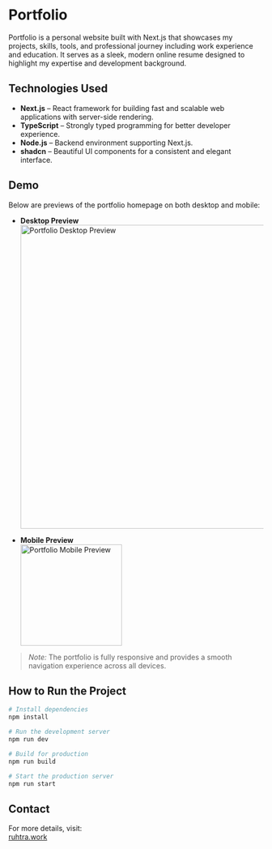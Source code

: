 # Portfolio

Portfolio is a personal website built with Next.js that showcases my projects, skills, tools, and professional journey including work experience and education. It serves as a sleek, modern online resume designed to highlight my expertise and development background.

## Technologies Used

- **Next.js** – React framework for building fast and scalable web applications with server-side rendering.
- **TypeScript** – Strongly typed programming for better developer experience.
- **Node.js** – Backend environment supporting Next.js.
- **shadcn** – Beautiful UI components for a consistent and elegant interface.
  
## Demo

Below are previews of the portfolio homepage on both desktop and mobile:

- **Desktop Preview**  
  <img src="https://github.com/user-attachments/assets/32e76b35-d6d5-44ff-8aa5-990cfc037507" alt="Portfolio Desktop Preview" width="600"/>

- **Mobile Preview**  
  <img src="https://github.com/user-attachments/assets/ae1b43b7-46bf-44ef-9063-cf229564b3ce" alt="Portfolio Mobile Preview" width="200"/>

> *Note:* The portfolio is fully responsive and provides a smooth navigation experience across all devices.

## How to Run the Project

```bash
# Install dependencies
npm install

# Run the development server
npm run dev

# Build for production
npm run build

# Start the production server
npm run start
```

## Contact

For more details, visit:  
[ruhtra.work](https://ruhtra.work)

